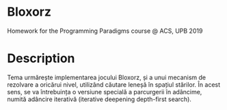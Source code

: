# Bloxorz
Homework for the Programming Paradigms course @ ACS, UPB 2019

# Description
Tema urmărește implementarea jocului Bloxorz, și a unui mecanism de rezolvare a oricărui nivel, utilizând căutare leneșă în spațiul stărilor. În acest sens, se va întrebuința o versiune specială a parcurgerii în adâncime, numită adâncire iterativă (iterative deepening depth-first search).
